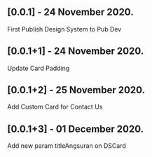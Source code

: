 ## [0.0.1] - 24 November 2020.

First Publish Design System to Pub Dev

## [0.0.1+1] - 24 November 2020.

Update Card Padding

## [0.0.1+2] - 25 November 2020.

Add Custom Card for Contact Us

## [0.0.1+3] - 01 December 2020.

Add new param titleAngsuran on DSCard